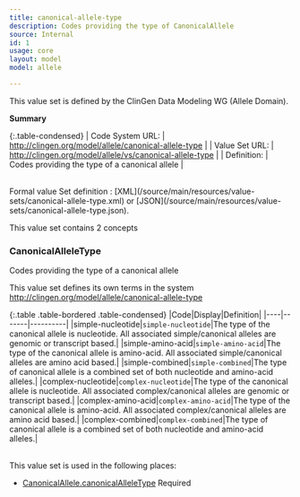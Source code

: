 ```yaml
---
title: canonical-allele-type
description: Codes providing the type of CanonicalAllele
source: Internal
id: 1
usage: core
layout: model
model: allele

---
```


This value set is defined by the ClinGen Data Modeling WG (Allele Domain).

__Summary__

{:.table-condensed}
| Code System URL:  | http://clingen.org/model/allele/canonical-allele-type |
| Value Set URL:  | http://clingen.org/model/allele/vs/canonical-allele-type |
| Definition: | Codes providing the type of a canonical allele |

<br/>
Formal value Set definition : [XML](/source/main/resources/value-sets/canonical-allele-type.xml) or [JSON](/source/main/resources/value-sets/canonical-allele-type.json).

This value set contains 2 concepts

### CanonicalAlleleType
Codes providing the type of a canonical allele

This value set defines its own terms in the system http://clingen.org/model/allele/canonical-allele-type

{:.table .table-bordered .table-condensed}
|Code|Display|Definition|
|----|-------|----------|
|simple-nucleotide|`simple-nucleotide`|The type of the canonical allele is nucleotide. All associated simple/canonical alleles are genomic or transcript based.|
|simple-amino-acid|`simple-amino-acid`|The type of the canonical allele is amino-acid. All associated simple/canonical alleles are amino acid based.|
|simple-combined|`simple-combined`|The type of canonical allele is a combined set of both nucleotide and amino-acid alleles.|
|complex-nucleotide|`complex-nucleotide`|The type of the canonical allele is nucleotide. All associated complex/canonical alleles are genomic or transcript based.|
|complex-amino-acid|`complex-amino-acid`|The type of the canonical allele is amino-acid. All associated complex/canonical alleles are amino acid based.|
|complex-combined|`complex-combined`|The type of canonical allele is a combined set of both nucleotide and amino-acid alleles.|

<br/>
This value set is used in the following places:

* [CanonicalAllele.canonicalAlleleType](/allele/resource/canonical_allele/index.html) Required
